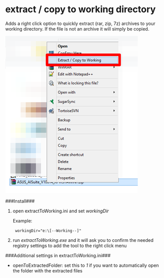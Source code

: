 extract / copy to working directory
============

Adds a right click option to quickly extract (rar, zip, 7z) archives to your working directory.
If the file is not an archive it will simply be copied.

![](https://github.com/XIDA/windowstools/raw/master/help/workingDir/extractToWorking/images/extractToWorking_01.png)


###Install###
1. open extractToWorking.ini and set *workingDir*

	Example:

    	workingDir="e:\[--Working--]"
2. run *extractToWorking.exe* and it will ask you to confirm the needed registry settings to add the tool to the right click menu


###Additional settings in extractToWorking.ini###

* openToExtractedFolder: set this to *1* if you want to automatically open the folder with the extracted files
